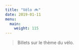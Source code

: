 ```yaml
---
title: "Vélo 🚲"
date: 2019-01-11
menu:
  main:
    weight: 115
---
```


> Billets sur le thème du vélo.

